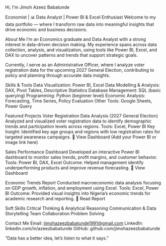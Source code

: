 Hi, I'm Jimoh Azeez Babatunde

Economist | 📊 Data Analyst | Power BI & Excel Enthusiast
Welcome to my data portfolio — where I transform raw data into meaningful insights that drive economic and business decisions.

About Me
I’m an Economics graduate and Data Analyst with a strong interest in data-driven decision making.
My experience spans across data collection, analysis, and visualization, using tools like Power BI, Excel, and DAX to uncover patterns and trends that support strategic goals.

Currently, I serve as an Administrative Officer, where I analyze voter registration data for the upcoming 2027 General Election, contributing to policy and planning through accurate data insights.

Skills & Tools
Data Visualization: Power BI, Excel
Data Modelling & Analysis: DAX, Pivot Tables, Descriptive Statistics
Database Management: SQL (basic querying)
Programming: Python (beginner level)
Economic Analysis: Forecasting, Time Series, Policy Evaluation
Other Tools: Google Sheets, Power Query

Featured Projects
Voter Registration Data Analysis (2027 General Election)
Analyzed and visualized voter registration data to identify demographic trends and participation levels across regions.
Tools: Excel, Power BI
Key Insight: Identified key age groups and regions with low registration rates for targeted awareness campaigns.
🔗 View Dashboard
 (Add your Power BI or image link here)

Sales Performance Dashboard
Developed an interactive Power BI dashboard to monitor sales trends, profit margins, and customer behavior.
Tools: Power BI, DAX, Excel
Outcome: Helped management identify underperforming products and improve revenue forecasting.
🔗 View Dashboard

Economic Trends Report
Conducted macroeconomic data analysis focusing on GDP growth, inflation, and employment using Excel.
Tools: Excel, Power BI
Outcome: Provided visual insights into Nigeria’s economic trends for academic research and reporting.
🔗 Read Report

Soft Skills
Critical Thinking & Analytical Reasoning
Communication & Data Storytelling
Team Collaboration
Problem Solving

Contact Me
 Email: jimohazeezbabatunde1991@gmail.com
 LinkedIn: linkedin.com/in/azeezbabatunde
 GitHub: github.com/jimohazeezbabatunde

“Data has a better idea, let’s listen to what it says.”
